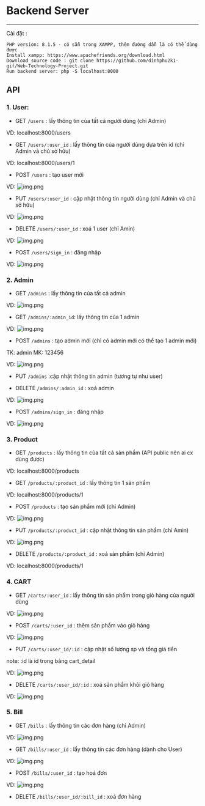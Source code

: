 # Backend Server

---
Cài đặt :
```
PHP version: 8.1.5 - có sẵn trong XAMPP, thêm đường dẫn là có thể dùng được
Install xampp: https://www.apachefriends.org/download.html
Download source code : git clone https://github.com/dinhphu2k1-gif/Web-Technology-Project.git
Run backend server: php -S localhost:8000
```

## API
### 1. User:
- GET ```/users``` : lấy thông tin của tất cả người dùng (chỉ Admin)

VD: localhost:8000/users
- GET ```/users/:user_id``` : lấy thông tin của người dùng dựa trên id (chỉ Admin và chủ sở hữu)

VD: localhost:8000/users/1

- POST ```/users``` : tạo user mới

VD: ![img.png](image/img.png)
- PUT ```/users/:user_id``` : cập nhật thông tin người dùng (chỉ Admin và chủ sở hữu)

VD: ![img.png](image/img_1.png)
- DELETE ``/users/:user_id`` : xoá 1 user (chỉ Amin)

VD: ![img.png](image/img_2.png)
- POST ```/users/sign_in``` : đăng nhập

VD: ![img.png](image/img_3.png)

### 2. Admin
- GET ```/admins``` : lấy thông tin của tất cả admin

VD: ![img.png](image/img_4.png)

- GET ```/admins/:admin_id```: lấy thông tin của 1 admin 

VD: ![img.png](image/img_5.png)

- POST ```/admins``` : tạo admin mới (chỉ có admin mới có thể tạo 1 admin mới)

TK: admin MK: 123456

VD: ![img.png](image/img_6.png)

- PUT ```/admins``` :cập nhật thông tin admin (tương tự như user)

- DELETE ```/admins/:admin_id``` : xoá admin

VD: ![img.png](image/img_7.png)

- POST ```/admins/sign_in``` : đăng nhập

VD: ![img.png](image/img_8.png)


### 3. Product
- GET ```/products``` : lấy thông tin của tất cả sản phẩm (API public nên ai cx dùng được)

VD: localhost:8000/products

- GET ```/products/:product_id``` : lấy thông tin 1 sản phẩm

VD: localhost:8000/products/1

- POST ```/products``` : tạo sản phẩm mới (chỉ Admin)

VD: ![img.png](image/img_9.png)

- PUT ```/products/:product_id``` : cập nhật thông tin sản phẩm (chỉ Amin)

VD: ![img.png](image/img_10.png) 

- DELETE ```/products/:product_id``` : xoá sản phẩm (chỉ Admin)

VD: localhost:8000/products/1


### 4. CART
- GET ```/carts/:user_id``` : lấy thông tin sản phẩm trong giỏ hàng của người dùng

VD: ![img.png](image/img_11.png)

- POST ```/carts/:user_id``` : thêm sản phẩm vào giỏ hàng

VD: ![img.png](image/img_12.png)

- PUT ```/carts/:user_id/:id``` : cập nhật số lượng sp và tổng giá tiền

note: :id là id trong bảng cart_detail

VD: ![img.png](image/img_13.png)

- DELETE ```/carts/:user_id/:id``` : xoá sản phẩm khỏi giỏ hàng

VD: ![img.png](image/img_14.png)

### 5. Bill
- GET ```/bills``` : lấy thông tin các đơn hàng (chỉ Admin)

VD: ![img.png](image/img_15.png)

- GET ```/bills/:user_id``` : lấy thông tin các đơn hàng (dành cho User)

VD: ![img.png](image/img_16.png)

- POST ```/bills/:user_id``` : tạo hoá đơn 

VD: ![img.png](image/img_17.png)

- DELETE ```/bills/:user_id/:bill_id``` : xoá đơn hàng
